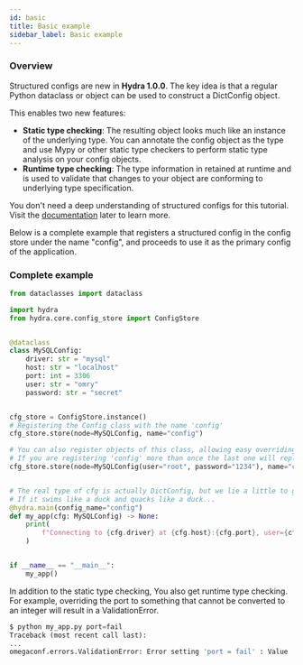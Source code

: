 ```yaml
---
id: basic
title: Basic example
sidebar_label: Basic example
---
```

### Overview
Structured configs are new in **Hydra 1.0.0**. The key idea is that a regular Python dataclass or object can be used to construct a DictConfig object.

This enables two new features:

 * **Static type checking**: The resulting object looks much like an instance of the underlying type. You can annotate the config object as the type and use Mypy or other static
type checkers to perform static type analysis on your config objects.
* **Runtime type checking**: The type information in retained at runtime and is used to validate that changes to your object are conforming to underlying type specification.
  

You don't need a deep understanding of structured configs for this tutorial. Visit the <a class="external" href="https://omegaconf.readthedocs.io/en/latest/structured_config.html" target="_blank">documentation</a> later to learn more.

Below is a complete example that registers a structured config in the config store under the name "config", 
and proceeds to use it as the primary config of the application.

### Complete example

```python
from dataclasses import dataclass

import hydra
from hydra.core.config_store import ConfigStore


@dataclass
class MySQLConfig:
    driver: str = "mysql"
    host: str = "localhost"
    port: int = 3306
    user: str = "omry"
    password: str = "secret"


cfg_store = ConfigStore.instance()
# Registering the Config class with the name 'config'
cfg_store.store(node=MySQLConfig, name="config")

# You can also register objects of this class, allowing easy overriding of default values.
# If you are registering 'config' more than once the last one will replace the previous ones.
cfg_store.store(node=MySQLConfig(user="root", password="1234"), name="config")


# The real type of cfg is actually DictConfig, but we lie a little to get static type checking.
# If it swims like a duck and quacks like a duck...
@hydra.main(config_name="config")
def my_app(cfg: MySQLConfig) -> None:
    print(
        f"Connecting to {cfg.driver} at {cfg.host}:{cfg.port}, user={cfg.user}, password={cfg.password}"
    )


if __name__ == "__main__":
    my_app()
```

In addition to the static type checking, You also get runtime type checking.
For example, overriding the port to something that cannot be converted to an integer will result in a ValidationError.

```python
$ python my_app.py port=fail
Traceback (most recent call last):
...
omegaconf.errors.ValidationError: Error setting 'port = fail' : Value 'fail' could not be converted to Integer
```